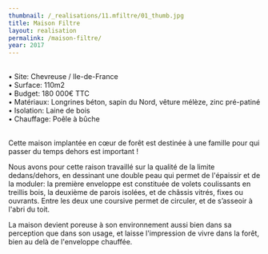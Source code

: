 ```yaml
---
thumbnail: /_realisations/11.mfiltre/01_thumb.jpg
title: Maison Filtre
layout: realisation
permalink: /maison-filtre/
year: 2017
---
```


<br>&bull; Site: Chevreuse / Ile-de-France
<br>&bull; Surface: 110m2
<br>&bull; Budget: 180 000€ TTC
<br>&bull; Matériaux: Longrines béton, sapin du Nord, vêture mélèze, zinc pré-patiné
<br>&bull; Isolation: Laine de bois
<br>&bull; Chauffage: Poêle à bûche

<br> Cette maison implantée en cœur de forêt est destinée à une famille pour qui passer du temps dehors est important !

Nous avons pour cette raison travaillé sur la qualité de la limite dedans/dehors, en dessinant une double peau qui permet de l'épaissir et de la moduler:
la première enveloppe est constituée de volets coulissants en treillis bois, la deuxième de parois isolées, et de châssis vitrés, fixes ou ouvrants. Entre les deux une coursive permet de circuler, et de s’asseoir à l'abri du toit.

La maison devient poreuse à son environnement aussi bien dans sa perception que dans son usage, et laisse l'impression de vivre dans la forêt, bien au delà de l'enveloppe chauffée.



